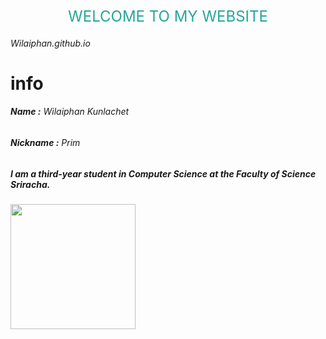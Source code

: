 <div align ="center" style="font-size:24px; color:#26a69a">
  WELCOME TO MY WEBSITE
</div>


###### Wilaiphan.github.io


# info


###### **Name :** Wilaiphan Kunlachet
###### **Nickname :** Prim
##### I am a third-year student in Computer Science at the Faculty of Science Sriracha.

 
<img src = "/img/wilai.png" width = "200">

